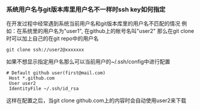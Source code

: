### 系统用户名与git版本库里用户名不一样时ssh key如何指定

在开发过程中经常遇到系统当前用户名和git版本库里的用户名不匹配的情况
例如：在系统里的用户名为"user1", 在github上的帐号名叫"user2"
那么在git clone时可以加上自己的在git repo中的用户名
```
git clone ssh://user2@xxxxxxx
```
如果不想显示指定用户名那么可以当前用户的~/.ssh/config中进行配置

```
# Default github user(first@mail.com)                                                                                                                                                                    
 Host *.github.com                                                                                                                                                                                
 User user2                                                                                                                                                                                  
 IdentityFile ~/.ssh/id_rsa 
```
这样在配置之后，当git clone github.com上的内容时会自动使用user2来下载
